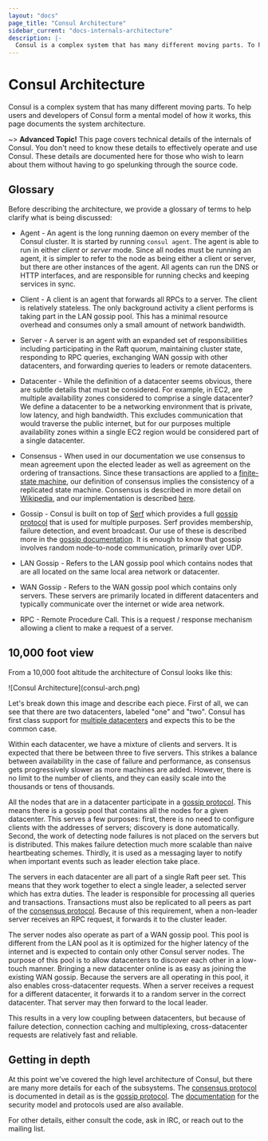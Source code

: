 ```yaml
---
layout: "docs"
page_title: "Consul Architecture"
sidebar_current: "docs-internals-architecture"
description: |-
  Consul is a complex system that has many different moving parts. To help users and developers of Consul form a mental model of how it works, this page documents the system architecture.
---
```


# Consul Architecture

Consul is a complex system that has many different moving parts. To help
users and developers of Consul form a mental model of how it works, this
page documents the system architecture.

~> **Advanced Topic!** This page covers technical details of
the internals of Consul. You don't need to know these details to effectively
operate and use Consul. These details are documented here for those who wish
to learn about them without having to go spelunking through the source code.

## Glossary

Before describing the architecture, we provide a glossary of terms to help
clarify what is being discussed:

* Agent - An agent is the long running daemon on every member of the Consul cluster.
It is started by running `consul agent`. The agent is able to run in either *client*
or *server* mode. Since all nodes must be running an agent, it is simpler to refer to
the node as being either a client or server, but there are other instances of the agent. All
agents can run the DNS or HTTP interfaces, and are responsible for running checks and
keeping services in sync.

* Client - A client is an agent that forwards all RPCs to a server. The client is relatively
stateless. The only background activity a client performs is taking part in the LAN gossip
pool. This has a minimal resource overhead and consumes only a small amount of network
bandwidth.

* Server - A server is an agent with an expanded set of responsibilities including
participating in the Raft quorum, maintaining cluster state, responding to RPC queries,
exchanging WAN gossip with other datacenters, and forwarding queries to leaders or
remote datacenters.

* Datacenter - While the definition of a datacenter seems obvious, there are subtle details
that must be considered. For example, in EC2, are multiple availability zones considered
to comprise a single datacenter? We define a datacenter to be a networking environment that is
private, low latency, and high bandwidth. This excludes communication that would traverse
the public internet, but for our purposes multiple availability zones within a single EC2
region would be considered part of a single datacenter.

* Consensus - When used in our documentation we use consensus to mean agreement upon
the elected leader as well as agreement on the ordering of transactions. Since these
transactions are applied to a
[finite-state machine](http://en.wikipedia.org/wiki/Finite-state_machine), our definition
of consensus implies the consistency of a replicated state machine. Consensus is described
in more detail on [Wikipedia](http://en.wikipedia.org/wiki/Consensus_(computer_science)),
and our implementation is described [here](/docs/internals/consensus.html).

* Gossip - Consul is built on top of [Serf](https://www.serfdom.io/) which provides a full
[gossip protocol](http://en.wikipedia.org/wiki/Gossip_protocol) that is used for multiple purposes.
Serf provides membership, failure detection, and event broadcast. Our use of these
is described more in the [gossip documentation](/docs/internals/gossip.html). It is enough to know
that gossip involves random node-to-node communication, primarily over UDP.

* LAN Gossip - Refers to the LAN gossip pool which contains nodes that are all
located on the same local area network or datacenter.

* WAN Gossip - Refers to the WAN gossip pool which contains only servers. These
servers are primarily located in different datacenters and typically communicate
over the internet or wide area network.

* RPC - Remote Procedure Call. This is a request / response mechanism allowing a
client to make a request of a server.

## 10,000 foot view

From a 10,000 foot altitude the architecture of Consul looks like this:

<div class="center">
![Consul Architecture](consul-arch.png)
</div>

Let's break down this image and describe each piece. First of all, we can see
that there are two datacenters, labeled "one" and "two". Consul has first
class support for [multiple datacenters](/docs/guides/datacenters.html) and
expects this to be the common case.

Within each datacenter, we have a mixture of clients and servers. It is expected
that there be between three to five servers. This strikes a balance between
availability in the case of failure and performance, as consensus gets progressively
slower as more machines are added. However, there is no limit to the number of clients,
and they can easily scale into the thousands or tens of thousands.

All the nodes that are in a datacenter participate in a [gossip protocol](/docs/internals/gossip.html).
This means there is a gossip pool that contains all the nodes for a given datacenter. This serves
a few purposes: first, there is no need to configure clients with the addresses of servers;
discovery is done automatically. Second, the work of detecting node failures
is not placed on the servers but is distributed. This makes failure detection much more
scalable than naive heartbeating schemes. Thirdly, it is used as a messaging layer to notify
when important events such as leader election take place.

The servers in each datacenter are all part of a single Raft peer set. This means that
they work together to elect a single leader, a selected server which has extra duties. The leader
is responsible for processing all queries and transactions. Transactions must also be replicated to
all peers as part of the [consensus protocol](/docs/internals/consensus.html). Because of this
requirement, when a non-leader server receives an RPC request, it forwards it to the cluster leader.

The server nodes also operate as part of a WAN gossip pool. This pool is different from the LAN pool
as it is optimized for the higher latency of the internet and is expected to contain only
other Consul server nodes. The purpose of this pool is to allow datacenters to discover each
other in a low-touch manner. Bringing a new datacenter online is as easy as joining the existing
WAN gossip. Because the servers are all operating in this pool, it also enables cross-datacenter
requests. When a server receives a request for a different datacenter, it forwards it to a random
server in the correct datacenter. That server may then forward to the local leader.

This results in a very low coupling between datacenters, but because of failure detection,
connection caching and multiplexing, cross-datacenter requests are relatively fast and reliable.

## Getting in depth

At this point we've covered the high level architecture of Consul, but there are many
more details for each of the subsystems. The [consensus protocol](/docs/internals/consensus.html) is
documented in detail as is the [gossip protocol](/docs/internals/gossip.html). The [documentation](/docs/internals/security.html)
for the security model and protocols used are also available.

For other details, either consult the code, ask in IRC, or reach out to the mailing list.
